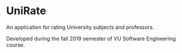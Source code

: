 # UniRate

An application for rating University subjects and professors.

Developed during the fall 2019 semester of VU Software Engineering course.
